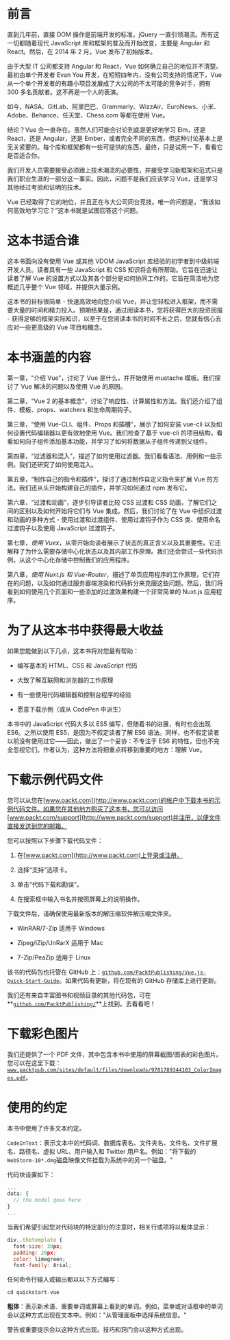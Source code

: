 # 前言

直到几年前，直接 DOM 操作是前端开发的标准，jQuery 一直引领潮流。所有这一切都随着现代 JavaScript 库和框架的普及而开始改变，主要是 Angular 和 React。然后，在 2014 年 2 月，Vue 发布了初始版本。

由于大型 IT 公司都支持 Angular 和 React，Vue 如何确立自己的地位并不清楚。最初由单个开发者 Evan You 开发，在短短四年内，没有公司支持的情况下，Vue 从一个单个开发者的有趣小项目发展成了大公司的不太可能的竞争对手，拥有 300 多名贡献者。这不再是一个人的表演。

如今，NASA、GitLab、阿里巴巴、Grammarly、WizzAir、EuroNews、小米、Adobe、Behance、任天堂、Chess.com 等都在使用 Vue。

结论？Vue 会一直存在。虽然人们可能会讨论到底是更好地学习 Elm，还是 React，还是 Angular，还是 Ember，或者完全不同的东西，但这种讨论基本上是无关紧要的。每个库和框架都有一些可提供的东西，最终，只是试用一下，看看它是否适合你。

我们开发人员需要接受必须跟上技术潮流的必要性，并接受学习新框架和范式只是我们职业生涯的一部分这一事实。因此，问题不是我们应该学习 Vue，还是学习其他经过考验和证明的技术。

Vue 已经取得了它的地位，并且正在与大公司同台竞技。唯一的问题是，“我该如何高效地学习它？”这本书就是试图回答这个问题。

# 这本书适合谁

这本书面向没有使用 Vue 或其他 VDOM JavaScript 库经验的初学者到中级前端开发人员。读者具有一些 JavaScript 和 CSS 知识将会有所帮助。它旨在迅速让读者了解 Vue 的设置方式以及其各个部分是如何协同工作的。它旨在简洁地为您概述几乎整个 Vue 领域，并提供大量示例。

这本书的目标很简单 - 快速高效地向您介绍 Vue，并让您轻松进入框架，而不需要大量的时间和精力投入。预期结果是，通过阅读本书，您将获得巨大的投资回报 - 获得足够的框架实际知识，以至于在您阅读本书的时间不长之后，您就有信心去应对一些更高级的 Vue 项目和概念。

# 本书涵盖的内容

第一章，“介绍 Vue”，讨论了 Vue 是什么，并开始使用 mustache 模板。我们探讨了 Vue 解决的问题以及使用 Vue 的原因。

第二章，“Vue 2 的基本概念”，讨论了响应性、计算属性和方法。我们还介绍了组件、模板、props、watchers 和生命周期钩子。

第三章，“使用 Vue-CLI、组件、Props 和插槽”，展示了如何安装 vue-cli 以及如何设置代码编辑器以更有效地使用 Vue。我们检查了基于 vue-cli 的项目结构，看看如何向子组件添加基本功能，并学习了如何将数据从子组件传递到父组件。

第四章，“过滤器和混入”，描述了如何使用过滤器。我们看看语法、用例和一些示例。我们还研究了如何使用混入。

第五章，“制作自己的指令和插件”，探讨了通过制作自定义指令来扩展 Vue 的方法。我们还从头开始构建自己的插件，并学习如何通过 npm 发布它。

第六章，“过渡和动画”，逐步引导读者比较 CSS 过渡和 CSS 动画，了解它们之间的区别以及如何开始将它们与 Vue 集成。然后，我们讨论了在 Vue 中组织过渡和动画的多种方式 - 使用过渡和过渡组件、使用过渡钩子作为 CSS 类、使用命名过渡钩子以及使用 JavaScript 过渡钩子。

第七章，*使用 Vuex*，从零开始向读者展示了状态的真正含义以及其重要性。它还解释了为什么需要存储中心化状态以及其内部工作原理。我们还会尝试一些代码示例，从这个中心化存储中控制我们的应用程序。

第八章，*使用 Nuxt.js 和 Vue-Router*，描述了单页应用程序的工作原理，它们存在的问题，以及如何通过服务器端渲染和代码拆分来克服这些问题。然后，我们将看到如何使用几个页面和一些添加的过渡效果构建一个非常简单的 Nuxt.js 应用程序。

# 为了从这本书中获得最大收益

如果您能做到以下几点，这本书将对您最有帮助：

+   编写基本的 HTML、CSS 和 JavaScript 代码

+   大致了解互联网和浏览器的工作原理

+   有一些使用代码编辑器和控制台程序的经验

+   愿意下载示例（或从 CodePen 中派生）

本书中的 JavaScript 代码大多以 ES5 编写，但随着书的进展，有时也会出现 ES6。之所以使用 ES5，是因为不假定读者了解 ES6 语法。同样，也不假定读者以前没有使用过它——因此，做出了一个妥协：不专注于 ES6 的特性，但也不完全忽视它们。作者认为，这种方法将把重点转移到重要的地方：理解 Vue。

# 下载示例代码文件

您可以从您在[www.packt.com](http://www.packt.com)的帐户中下载本书的示例代码文件。如果您在其他地方购买了这本书，您可以访问[www.packt.com/support](http://www.packt.com/support)并注册，以便文件直接发送到您的邮箱。

您可以按照以下步骤下载代码文件：

1.  在[www.packt.com](http://www.packt.com)上登录或注册。

1.  选择“支持”选项卡。

1.  单击“代码下载和勘误”。

1.  在搜索框中输入书名并按照屏幕上的说明操作。

下载文件后，请确保使用最新版本的解压缩软件解压缩文件夹。

+   WinRAR/7-Zip 适用于 Windows

+   Zipeg/iZip/UnRarX 适用于 Mac

+   7-Zip/PeaZip 适用于 Linux

该书的代码包也托管在 GitHub 上：[`github.com/PacktPublishing/Vue.js-Quick-Start-Guide`](https://github.com/PacktPublishing/Vue.js-Quick-Start-Guide)。如果代码有更新，将在现有的 GitHub 存储库上进行更新。

我们还有来自丰富图书和视频目录的其他代码包，可在**[`github.com/PacktPublishing/`](https://github.com/PacktPublishing/)**上找到。去看看吧！

# 下载彩色图片

我们还提供了一个 PDF 文件，其中包含本书中使用的屏幕截图/图表的彩色图片。您可以在这里下载：[`www.packtpub.com/sites/default/files/downloads/9781789344103_ColorImages.pdf`](https://www.packtpub.com/sites/default/files/downloads/9781789344103_ColorImages.pdf)。

# 使用的约定

本书中使用了许多文本约定。

`CodeInText`：表示文本中的代码词、数据库表名、文件夹名、文件名、文件扩展名、路径名、虚拟 URL、用户输入和 Twitter 用户名。例如："将下载的`WebStorm-10*.dmg`磁盘映像文件挂载为系统中的另一个磁盘。"

代码块设置如下：

```js
...
data: {
  // the model goes here
}
...
```

当我们希望引起您对代码块的特定部分的注意时，相关行或项将以粗体显示：

```js
div,.thetemplate {
  font-size: 30px;
  padding: 20px;
  color: limegreen;
  font-family: Arial;
```

任何命令行输入或输出都以以下方式编写：

```js
cd quickstart-vue
```

**粗体**：表示新术语、重要单词或屏幕上看到的单词。例如，菜单或对话框中的单词会以这种方式出现在文本中。例如："从管理面板中选择系统信息。"

警告或重要提示会以这种方式出现。技巧和窍门会以这种方式出现。
